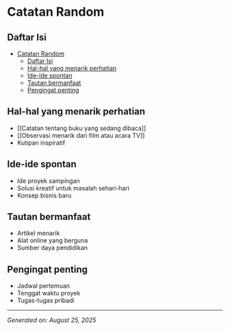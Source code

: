 # Catatan Random

## Daftar Isi

- [Catatan Random](#catatan-random)
  - [Daftar Isi](#daftar-isi)
  - [Hal-hal yang menarik perhatian](#hal-hal-yang-menarik-perhatian)
  - [Ide-ide spontan](#ide-ide-spontan)
  - [Tautan bermanfaat](#tautan-bermanfaat)
  - [Pengingat penting](#pengingat-penting)

## Hal-hal yang menarik perhatian

- [[Catatan tentang buku yang sedang dibaca]]
- [[Observasi menarik dari film atau acara TV]]
- Kutipan inspiratif

## Ide-ide spontan

- Ide proyek sampingan
- Solusi kreatif untuk masalah sehari-hari
- Konsep bisnis baru

## Tautan bermanfaat

- Artikel menarik
- Alat online yang berguna
- Sumber daya pendidikan

## Pengingat penting

- Jadwal pertemuan
- Tenggat waktu proyek
- Tugas-tugas pribadi

---

*Generated on: August 25, 2025*

